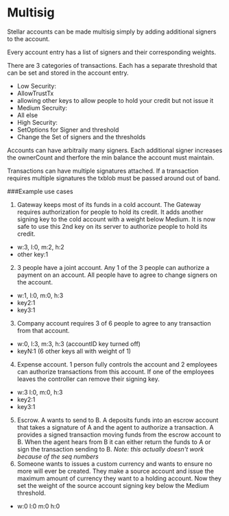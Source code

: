 # Multisig
Stellar accounts can be made multisig simply by adding additional signers to the account.

Every account entry has a list of signers and their corresponding weights.

There are 3 categories of transactions. Each has a separate threshold that can be set and stored in the account entry.

* Low Security:
 * AllowTrustTx
 * allowing other keys to allow people to hold your credit but not issue it
* Medium Secruity:
 * All else
* High Security:
 * SetOptions for Signer and threshold
 * Change the Set of signers and the thresholds

Accounts can have arbitraily many signers. Each additional signer increases the ownerCount and therfore the min balance the account must maintain.

Transactions can have multiple signatures attached. If a transaction requires multiple signatures the txblob must be passed around out of band.
  
###Example use cases
1. Gateway keeps most of its funds in a cold account. The Gateway requires authorization for people to hold its credit. It adds another signing key to the cold account with a weight below Medium. It is now safe to use this 2nd key on its server to authorize people to hold its credit. 
 - w:3, l:0, m:2, h:2     
 - other key:1
2. 3 people have a joint account. Any 1 of the 3 people can authorize a payment on an account. All people have to agree to change signers on the account.
 - w:1, l:0, m:0, h:3
 - key2:1
 - key3:1
3. Company account requires 3 of 6 people to agree to any transaction from that account.
 - w:0, l:3, m:3, h:3  (accountID key turned off)
 - keyN:1  (6 other keys all with weight of 1)
4. Expense account. 1 person fully controls the account and 2 employees can authorize transactions from this account. If one of the employees leaves the controller can remove their signing key.
 - w:3 l:0, m:0, h:3
 - key2:1
 - key3:1
5. Escrow. A wants to send to B.  A deposits funds into an escrow account that takes a signature of A and the agent to authorize a transaction. A provides a signed transaction moving funds from the escrow account to B. When the agent hears from B it can either return the funds to A or sign the transaction sending to B. *Note: this actually doesn't work because of the seq numbers* 
6. Someone wants to issues a custom currency and wants to ensure no more will ever be created. They make a source account and issue the maximum amount of currency they want to a holding account. Now they set the weight of the source account signing key below the Medium threshold.
 - w:0 l:0 m:0 h:0
